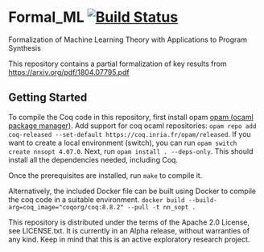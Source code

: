 # Formal_ML [![Build Status](https://travis.ibm.com/formal-ml/Formal_ML.svg?token=XczbKxqtWXAe2zryXPvK&branch=master)](https://travis.ibm.com/formal-ml/Formal_ML)
Formalization of Machine Learning Theory with Applications to Program Synthesis

This repository contains a partial formalization of key results from https://arxiv.org/pdf/1804.07795.pdf

## Getting Started

To compile the Coq code in this repository, first install opam [opam (ocaml package manager)](https://opam.ocaml.org/).
Add support for coq ocaml repositories: `opam repo add coq-released --set-default https://coq.inria.fr/opam/released`.
If you want to create a local environment (switch), you can run `opam switch create nnsopt 4.07.0`.
Next, run `opam install . --deps-only`.  This should install all the dependencies needed, including Coq.

Once the prerequisites are installed, run `make` to compile it.

Alternatively, the included Docker file can be built using Docker to compile the coq code in a suitable environment.
`docker build --build-arg=coq_image="coqorg/coq:8.8.2" --pull -t nn_sopt .`


This repository is distributed under the terms of the Apache 2.0 License, see LICENSE.txt.
It is currently in an Alpha release, without warranties of any kind.  Keep in mind that this is an active exploratory research project.
